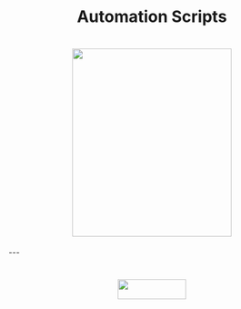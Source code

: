 
<h1 align="center">
   Automation Scripts  
</h1>

<h1 align="center">
  <img height="330" width="280" src="https://github.com/0x157/Scripts/assets/102762345/d92742b7-fc5e-4462-943c-eaacdfc91c5a">
</h1>
---
<h1 align="center">
  <img height="35" width="120" src="https://img.shields.io/badge/script-passing-FF9FE5">
</h1>




